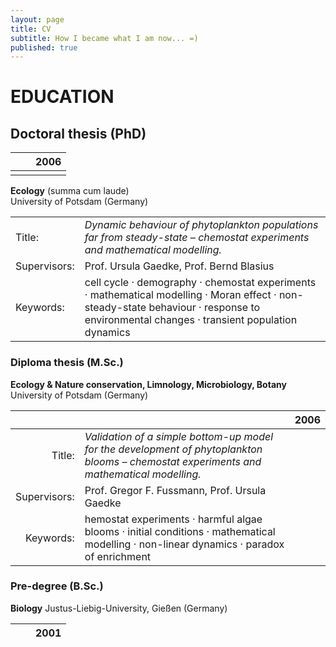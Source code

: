 ```yaml
---
layout: page
title: CV
subtitle: How I became what I am now... =)
published: true
---
```


# EDUCATION



## Doctoral thesis (PhD)

| | | 2006 |
| ---: | :--- | ---: |
| | | | |  
**Ecology** (summa cum laude)  
University of Potsdam (Germany)

| | |
| --- | :--- |
| Title:| _Dynamic behaviour of phytoplankton populations far from steady-state – chemostat experiments and mathematical modelling._ | 
| Supervisors:| Prof. Ursula Gaedke, Prof. Bernd Blasius | 
| Keywords:| cell cycle · demography · chemostat experiments · mathematical modelling · Moran effect · non-steady-state behaviour · response to environmental changes · transient population dynamics | 

### Diploma thesis (M.Sc.)  
**Ecology & Nature conservation, Limnology, Microbiology, Botany**  
University of Potsdam (Germany)  

| | | 2006 |
| ---: | :--- | ---: |
| Title:| _Validation of a simple bottom-up model for the development of phytoplankton blooms – chemostat experiments and mathematical modelling._ | 
| Supervisors:| Prof. Gregor F. Fussmann, Prof. Ursula Gaedke | 
| Keywords:| hemostat experiments · harmful algae blooms · initial conditions · mathematical modelling · non-linear dynamics · paradox of enrichment | 

### Pre-degree (B.Sc.)
**Biology**
Justus-Liebig-University, Gießen (Germany)

| | | 2001 |
| ---: | --- | ---: |
